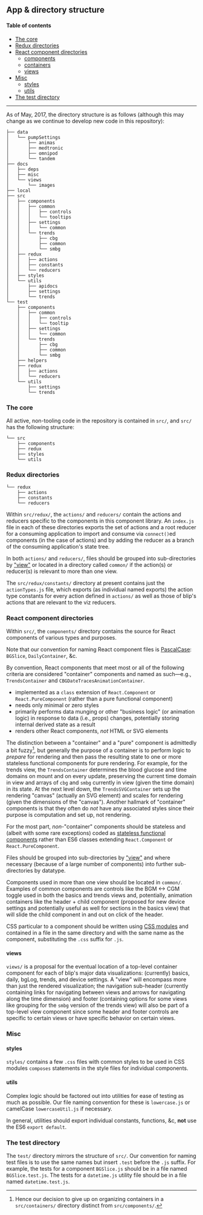## App & directory structure

#### Table of contents

- [The core](#the-core)
- [Redux directories](#redux-directories)
- [React component directories](#react-component-directories)
    - [components](#components)
    - [containers](#containers)
    - [views](#views)
- [Misc](#misc)
    - [styles](#styles)
    - [utils](#utils)
- [The test directory](#the-test-directory)

* * * * *

As of May, 2017, the directory structure is as follows (although this may change as we continue to develop new code in this repository):

<!-- to generate the directory structure below use `tree -d --matchdirs -I '_book|coverage|dist|node_modules|web'` -->
```
├── data
│   └── pumpSettings
│       ├── animas
│       ├── medtronic
│       ├── omnipod
│       └── tandem
├── docs
│   ├── deps
│   ├── misc
│   └── views
│       └── images
├── local
├── src
│   ├── components
│   │   ├── common
│   │   │   ├── controls
│   │   │   └── tooltips
│   │   ├── settings
│   │   │   └── common
│   │   └── trends
│   │       ├── cbg
│   │       ├── common
│   │       └── smbg
│   ├── redux
│   │   ├── actions
│   │   ├── constants
│   │   └── reducers
│   ├── styles
│   └── utils
│       ├── apidocs
│       ├── settings
│       └── trends
└── test
    ├── components
    │   ├── common
    │   │   ├── controls
    │   │   └── tooltip
    │   ├── settings
    │   │   └── common
    │   └── trends
    │       ├── cbg
    │       ├── common
    │       └── smbg
    ├── helpers
    ├── redux
    │   ├── actions
    │   └── reducers
    └── utils
        ├── settings
        └── trends
```

### The core

All active, non-tooling code in the repository is contained in `src/`, and `src/` has the following structure:

```
└── src
    ├── components
    ├── redux
    ├── styles
    └── utils
```

### Redux directories

```
└── redux
    ├── actions
    ├── constants
    └── reducers
```

Within `src/redux/`, the `actions/` and `reducers/` contain the actions and reducers specific to the components in this component library. An `index.js` file in each of these directories exports the set of actions and a root reducer for a consuming application to import and consume via `connect()`ed components (in the case of actions) and by adding the reducer as a branch of the consuming application's state tree.

In both `actions/` and `reducers/`, files should be grouped into sub-directories by ["view"](#views) or located in a directory called `common/` if the action(s) or reducer(s) is relevant to more than one view.

The `src/redux/constants/` directory at present contains just the `actionTypes.js` file, which exports (as individual named exports) the action type constants for every action defined in `actions/` as well as those of blip's actions that are relevant to the viz reducers.

### React component directories

Within `src/`, the `components/` directory contains the source for React components of various types and purposes.

Note that our convention for naming React component files is [PascalCase](https://en.wikipedia.org/wiki/PascalCase): `BGSlice`, `DailyContainer`, &c.

By convention, React components that meet most or all of the following criteria are considered "container" components and named as such—e.g., `TrendsContainer` and `CBGDateTracesAnimationContainer`.

- implemented as a `class` extension of `React.Component` or `React.PureComponent` (rather than a pure functional component)
- needs only minimal or zero styles
- primarily performs data munging or other "business logic" (or animation logic) in response to data (i.e., props) changes, potentially storing internal derived state as a result
- renders other React components, *not* HTML or SVG elements

The distinction between a "container" and a "pure" component is admittedly a bit fuzzy[^a], but generally the purpose of a container is to perform logic to *prepare* for rendering and then pass the resulting state to one or more stateless functional components for pure rendering. For example, for the trends view, the `TrendsContainer` determines the blood glucose and time domains on mount and on every update, preserving the current time domain in view and arrays of `cbg` and `smbg` currently in view (given the time domain) in its state. At the next level down, the `TrendsSVGContainer` sets up the rendering "canvas" (actually an SVG element) and scales for rendering (given the dimensions of the "canvas"). Another hallmark of "container" components is that they often do *not* have any associated styles since their purpose is computation and set up, not rendering.

For the most part, *non*-"container" components should be stateless and (albeit with some rare exceptions) coded as [stateless functional components](https://facebook.github.io/react/blog/2015/10/07/react-v0.14.html#stateless-functional-components) rather than ES6 classes extending `React.Component` or `React.PureComponent`.

Files should be grouped into sub-directories by ["view"](#views) and where necessary (because of a large number of components) into further sub-directories by datatype.

Components used in more than one view should be located in `common/`. Examples of common components are controls like the BGM <-> CGM toggle used in both the basics and trends views and, potentially, animation containers like the header + child component (proposed for new device settings and potentially useful as well for sections in the basics view) that will slide the child component in and out on click of the header.

CSS particular to a component should be written using [CSS modules](https://github.com/css-modules/css-modules) and contained in a file in the same directory and with the same name as the component, substituting the `.css` suffix for `.js`.

#### views

`views/` is a proposal for the eventual location of a top-level container component for each of blip's major data visualizations: (currently) basics, daily, bgLog, trends, and device settings. A "view" will encompass more than just the rendered visualization; the navigation sub-header (currently containing links for navigating between views and arrows for navigating along the time dimension) and footer (containing options for some views like grouping for the `smbg` version of the trends view) will also be part of a top-level view component since some header and footer controls are specific to certain views or have specific behavior on certain views.

### Misc

#### styles

`styles/` contains a few `.css` files with common styles to be used in CSS modules `composes` statements in the style files for individual components.

#### utils

Complex logic should be factored out into utilities for ease of testing as much as possible. Our file naming convention for these is `lowercase.js` or camelCase `lowercaseUtil.js` if necessary.

In general, utilities should export individual constants, functions, &c, **not** use the ES6 `export default`.

### The test directory

The `test/` directory mirrors the structure of `src/`. Our convention for naming test files is to use the same names but insert `.test` before the `.js` suffix. For example, the tests for a component `BGSlice.js` should be in a file named `BGSlice.test.js`. The tests for a `datetime.js` utility file should be in a file named `datetime.test.js`.

[^a]: Hence our decision to give up on organizing containers in a `src/containers/` directory distinct from `src/components/`.
